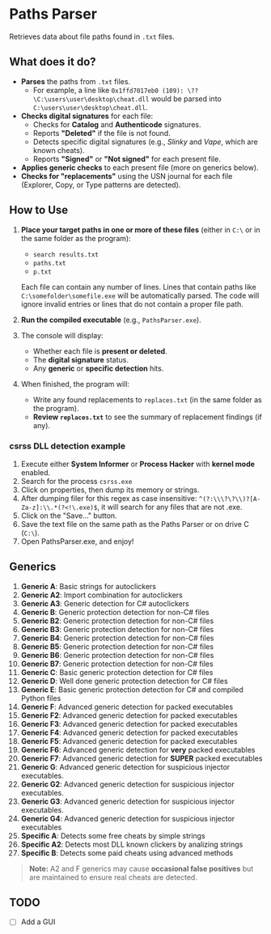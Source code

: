 # Paths Parser

Retrieves data about file paths found in `.txt` files.

## What does it do?
- **Parses** the paths from `.txt` files.
  - For example, a line like `0x1ffd7017eb0 (109): \??\C:\users\user\desktop\cheat.dll` would be parsed into `C:\users\user\desktop\cheat.dll`.
- **Checks digital signatures** for each file:
  - Checks for **Catalog** and **Authenticode** signatures.   
  - Reports **"Deleted"** if the file is not found.
  - Detects specific digital signatures (e.g., *Slinky* and *Vape*, which are known cheats).
  - Reports **"Signed"** or **"Not signed"** for each present file.
- **Applies generic checks** to each present file (more on generics below).
- **Checks for "replacements"** using the USN journal for each file (Explorer, Copy, or Type patterns are detected).

## How to Use

1. **Place your target paths in one or more of these files** (either in `C:\` or in the same folder as the program):
   - `search results.txt`
   - `paths.txt`
   - `p.txt`

   Each file can contain any number of lines. Lines that contain paths like `C:\somefolder\somefile.exe` will be automatically parsed. The code will ignore invalid entries or lines that do not contain a proper file path.

2. **Run the compiled executable** (e.g., `PathsParser.exe`).  

3. The console will display:
   - Whether each file is **present or deleted**.  
   - The **digital signature** status.  
   - Any **generic** or **specific detection** hits.  

4. When finished, the program will:
   - Write any found replacements to `replaces.txt` (in the same folder as the program).
   - **Review `replaces.txt`** to see the summary of replacement findings (if any).

### csrss DLL detection example

1. Execute either **System Informer** or **Process Hacker** with **kernel mode** enabled.
2. Search for the process `csrss.exe`
3. Click on properties, then dump its memory or strings.
4. After dumping filer for this regex as case insensitive: `^(?:\\\?\?\\)?[A-Za-z]:\\.*(?<!\.exe)$`, it will search for any files that are not .exe.
5. Click on the "Save..." button.
6. Save the text file on the same path as the Paths Parser or on drive C (`C:\`).
7. Open PathsParser.exe, and enjoy!

## Generics

1. **Generic A**: Basic strings for autoclickers  
2. **Generic A2**: Import combination for autoclickers  
3. **Generic A3**: Generic detection for C# autoclickers  
4. **Generic B**: Generic protection detection for non-C# files  
5. **Generic B2**: Generic protection detection for non-C# files  
6. **Generic B3**: Generic protection detection for non-C# files  
7. **Generic B4**: Generic protection detection for non-C# files  
8. **Generic B5**: Generic protection detection for non-C# files  
9. **Generic B6**: Generic protection detection for non-C# files  
10. **Generic B7**: Generic protection detection for non-C# files  
11. **Generic C**: Basic generic protection detection for C# files  
12. **Generic D**: Well done generic protection detection for C# files  
13. **Generic E**: Basic generic protection detection for C# and compiled Python files  
14. **Generic F**: Advanced generic detection for packed executables  
15. **Generic F2**: Advanced generic detection for packed executables  
16. **Generic F3**: Advanced generic detection for packed executables  
17. **Generic F4**: Advanced generic detection for packed executables  
18. **Generic F5**: Advanced generic detection for packed executables  
19. **Generic F6**: Advanced generic detection for **very** packed executables  
20. **Generic F7**: Advanced generic detection for **SUPER** packed executables  
21. **Generic G**: Advanced generic detection for suspicious injector executables.
22. **Generic G2**: Advanced generic detection for suspicious injector executables.
23. **Generic G3**: Advanced generic detection for suspicious injector executables.
24. **Generic G4**: Advanced generic detection for suspicious injector executables
25. **Specific A**: Detects some free cheats by simple strings
26. **Specific A2**: Detects most DLL known clickers by analizing strings
27. **Specific B**: Detects some paid cheats using advanced methods

> **Note:** A2 and F generics may cause **occasional false positives** but are maintained to ensure real cheats are detected.

## TODO

- [ ] Add a GUI
